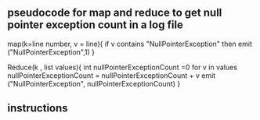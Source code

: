 ## pseudocode for map and reduce to get null pointer exception count in a log file

map(k=line number, v = line){
    if v contains "NullPointerException" 
        then emit ("NullPointerException",1)
}

Reduce(k , list<v> values){
    int nullPointerExceptionCount =0
    for v in values
        nullPointerExceptionCount = nullPointerExceptionCount + v
    emit ("NullPointerException", nullPointerExceptionCount)
}

## instructions 




 
